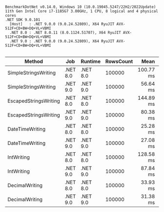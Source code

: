 ```

BenchmarkDotNet v0.14.0, Windows 10 (10.0.19045.5247/22H2/2022Update)
11th Gen Intel Core i7-1185G7 3.00GHz, 1 CPU, 8 logical and 4 physical cores
.NET SDK 9.0.101
  [Host]   : .NET 9.0.0 (9.0.24.52809), X64 RyuJIT AVX-512F+CD+BW+DQ+VL+VBMI
  .NET 8.0 : .NET 8.0.11 (8.0.1124.51707), X64 RyuJIT AVX-512F+CD+BW+DQ+VL+VBMI
  .NET 9.0 : .NET 9.0.0 (9.0.24.52809), X64 RyuJIT AVX-512F+CD+BW+DQ+VL+VBMI


```
| Method                | Job      | Runtime  | RowsCount | Mean      | Error    | StdDev   |
|---------------------- |--------- |--------- |---------- |----------:|---------:|---------:|
| SimpleStringsWriting  | .NET 8.0 | .NET 8.0 | 100000    | 100.77 ms | 1.982 ms | 2.506 ms |
| SimpleStringsWriting  | .NET 9.0 | .NET 9.0 | 100000    |  56.64 ms | 0.661 ms | 0.618 ms |
| EscapedStringsWriting | .NET 8.0 | .NET 8.0 | 100000    | 144.89 ms | 0.927 ms | 0.723 ms |
| EscapedStringsWriting | .NET 9.0 | .NET 9.0 | 100000    |  80.38 ms | 1.097 ms | 0.973 ms |
| DateTimeWriting       | .NET 8.0 | .NET 8.0 | 100000    |  25.28 ms | 0.213 ms | 0.189 ms |
| DateTimeWriting       | .NET 9.0 | .NET 9.0 | 100000    |  27.08 ms | 0.540 ms | 0.887 ms |
| IntWriting            | .NET 8.0 | .NET 8.0 | 100000    | 128.58 ms | 1.342 ms | 1.255 ms |
| IntWriting            | .NET 9.0 | .NET 9.0 | 100000    |  87.84 ms | 1.260 ms | 1.117 ms |
| DecimalWriting        | .NET 8.0 | .NET 8.0 | 100000    |  33.93 ms | 0.288 ms | 0.270 ms |
| DecimalWriting        | .NET 9.0 | .NET 9.0 | 100000    |  31.38 ms | 0.438 ms | 0.410 ms |
